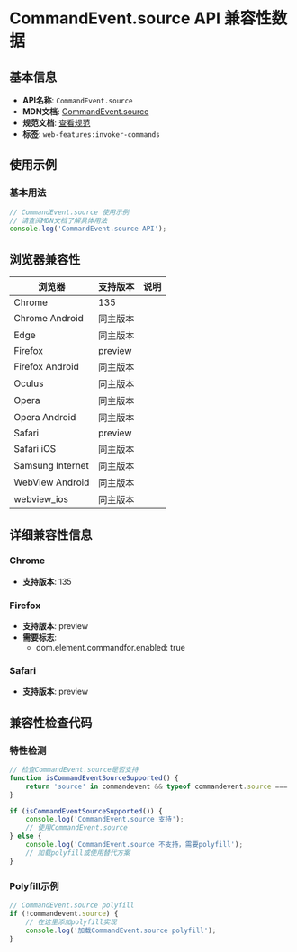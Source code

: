 # CommandEvent.source API 兼容性数据

## 基本信息

- **API名称**: `CommandEvent.source`
- **MDN文档**: [CommandEvent.source](https://developer.mozilla.org/docs/Web/API/CommandEvent/source)
- **规范文档**: [查看规范](https://html.spec.whatwg.org/multipage/interaction.html#dom-commandevent-source)
- **标签**: `web-features:invoker-commands`

## 使用示例

### 基本用法

```javascript
// CommandEvent.source 使用示例
// 请查阅MDN文档了解具体用法
console.log('CommandEvent.source API');
```

## 浏览器兼容性

| 浏览器 | 支持版本 | 说明 |
|--------|----------|------|
| Chrome | 135 |  |
| Chrome Android | 同主版本 |  |
| Edge | 同主版本 |  |
| Firefox | preview |  |
| Firefox Android | 同主版本 |  |
| Oculus | 同主版本 |  |
| Opera | 同主版本 |  |
| Opera Android | 同主版本 |  |
| Safari | preview |  |
| Safari iOS | 同主版本 |  |
| Samsung Internet | 同主版本 |  |
| WebView Android | 同主版本 |  |
| webview_ios | 同主版本 |  |

## 详细兼容性信息

### Chrome

- **支持版本**: 135

### Firefox

- **支持版本**: preview
- **需要标志**: 
  - dom.element.commandfor.enabled: true

### Safari

- **支持版本**: preview

## 兼容性检查代码

### 特性检测

```javascript
// 检查CommandEvent.source是否支持
function isCommandEventSourceSupported() {
    return 'source' in commandevent && typeof commandevent.source === 'function';
}

if (isCommandEventSourceSupported()) {
    console.log('CommandEvent.source 支持');
    // 使用CommandEvent.source
} else {
    console.log('CommandEvent.source 不支持，需要polyfill');
    // 加载polyfill或使用替代方案
}
```

### Polyfill示例

```javascript
// CommandEvent.source polyfill
if (!commandevent.source) {
    // 在这里添加polyfill实现
    console.log('加载CommandEvent.source polyfill');
}
```

